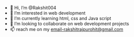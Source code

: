- 👋 Hi, I’m @Rakshit004
- 👀 I’m interested in web development 
- 🌱 I’m currently learning html, css and Java script 
- 💞️ I’m looking to collaborate on web development projects 
- 📫 reach me on my email-rakshitrajpurohit@gmail.com

<!---
Rakshit004/Rakshit004 is a ✨ special ✨ repository because its `README.md` (this file) appears on your GitHub profile.
You can click the Preview link to take a look at your changes.
--->
